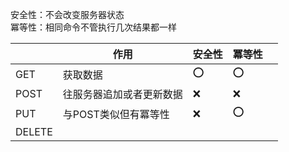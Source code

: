 安全性：不会改变服务器状态  
冪等性：相同命令不管执行几次结果都一样

|   |作用|安全性|冪等性|   |
|---|---|---|---|---|
|GET|获取数据|⭕|⭕|   |
|POST|往服务器追加或者更新数据|❌|❌|   |
|PUT|与POST类似但有冪等性|❌|⭕|   |
|DELETE|   |   |   |   |
